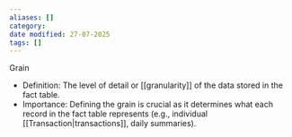 ```yaml
---
aliases: []
category:
date modified: 27-07-2025
tags: []
---
```

Grain
   - Definition: The level of detail or [[granularity]] of the data stored in the fact table.
   - Importance: Defining the grain is crucial as it determines what each record in the fact table represents (e.g., individual [[Transaction|transactions]], daily summaries).